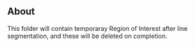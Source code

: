 ## About
This folder will contain temporaray Region of Interest after line segmentation, and these will be deleted on completion.
